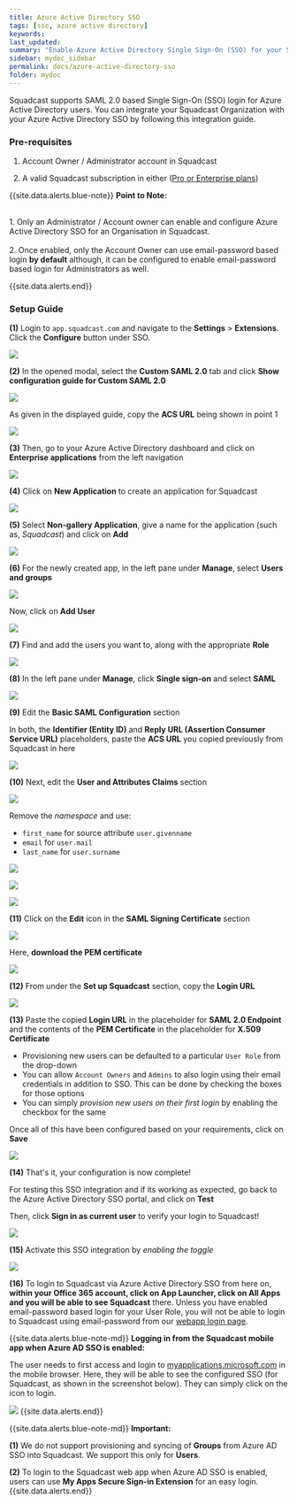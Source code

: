 ```yaml
---
title: Azure Active Directory SSO
tags: [sso, azure active directory]
keywords:
last_updated:
summary: "Enable Azure Active Directory Single Sign-On (SSO) for your Squadcast Organisation"
sidebar: mydoc_sidebar
permalink: docs/azure-active-directory-sso
folder: mydoc
---
```


Squadcast supports SAML 2.0 based Single Sign-On (SSO) login for Azure Active Directory users. You can integrate your Squadcast Organization with your Azure Active Directory SSO by following this integration guide.

### Pre-requisites

1. Account Owner / Administrator account in Squadcast

2. A valid Squadcast subscription in either ([Pro or Enterprise plans](https://www.squadcast.com/pricing))

{{site.data.alerts.blue-note}}
<b>Point to Note: </b>
<br/><br/><p>1. Only an Administrator / Account owner can enable and configure Azure Active Directory SSO for an Organisation in Squadcast.<br/><br/> 2. Once enabled, only the Account Owner can use email-password based login <b>by default</b> although, it can be configured to enable email-password based login for Administrators as well.</p>
{{site.data.alerts.end}}

### Setup Guide

**(1)** Login to `app.squadcast.com` and navigate to the **Settings** > **Extensions**. Click the **Configure** button under SSO.

![](images/sso_new_button.png)

**(2)** In the opened modal, select the **Custom SAML 2.0** tab and click **Show configuration guide for Custom SAML 2.0**

![](images/azure_squadcast_2.png)

As given in the displayed guide, copy the **ACS URL** being shown in point 1

![](images/saml_3.png)

**(3)** Then, go to your Azure Active Directory dashboard and click on **Enterprise applications** from the left navigation

![](images/azure_squadcast_4.png)

**(4)** Click on **New Application** to create an application for Squadcast

![](images/azure_squadcast_5.png)

**(5)** Select **Non-gallery Application**, give a name for the application (such as, _Squadcast_) and click on **Add**

![](images/azure_squadcast_6.png)

**(6)** For the newly created app, in the left pane under **Manage**, select **Users and groups**

![](images/azure_squadcast_7.png)

Now, click on **Add User**

![](images/azure_squadcast_8.png)

**(7)** Find and add the users you want to, along with the appropriate **Role**

![](images/azure_squadcast_9.png)

**(8)** In the left pane under **Manage**, click **Single sign-on** and select **SAML**

![](images/azure_squadcast_10.png)

**(9)** Edit the **Basic SAML Configuration** section

In both, the **Identifier (Entity ID)** and **Reply URL (Assertion Consumer Service URL)** placeholders, paste the **ACS URL** you copied previously from Squadcast in here

![](images/azure_squadcast_11.png)

**(10)** Next, edit the **User and Attributes Claims** section

![](images/azure_squadcast_12.png)

Remove the _namespace_ and use:
- `first_name` for source attribute `user.givenname`
- `email` for `user.mail`
- `last_name` for `user.surname`

![](images/azure_squadcast_13.png)

![](images/azure_squadcast_14.png)

![](images/azure_squadcast_15.png)

**(11)** Click on the **Edit** icon in the **SAML Signing Certificate** section

![](images/azure_squadcast_20.png)

Here, **download the PEM certificate**

![](images/azure_squadcast_16.png)

**(12)** From under the **Set up Squadcast** section, copy the **Login URL**

![](images/azure_squadcast_17.png)

**(13)** Paste the copied **Login URL** in the placeholder for **SAML 2.0 Endpoint** and the contents of the **PEM Certificate** in the placeholder for **X.509 Certificate**

- Provisioning new users can be defaulted to a particular `User Role` from the drop-down
- You can allow `Account Owners` and `Admins` to also login using their email credentials in addition to SSO. This can be done by checking the boxes for those options
- You can simply _provision new users on their first login_ by enabling the checkbox for the same

Once all of this have been configured based on your requirements, click on **Save**

![](images/azure_squadcast_18.png)

**(14)** That's it, your configuration is now complete!

For testing this SSO integration and if its working as expected, go back to the Azure Active Directory SSO portal, and click on **Test** 

Then, click **Sign in as current user** to verify your login to Squadcast!

![](images/azure_squadcast_19.png)

**(15)** Activate this SSO integration by _enabling the toggle_

![](images/azure_squadcast_21.png)

**(16)** To login to Squadcast via Azure Active Directory SSO from here on, **within your Office 365 account, click on App Launcher,  click on All Apps and you will be able to see Squadcast** there. Unless you have enabled email-password based login for your User Role, you will not be able to login to Squadcast using email-password from our [webapp login page](https://app.squadcast.com).

{{site.data.alerts.blue-note-md}}
**Logging in from the Squadcast mobile app when Azure AD SSO is enabled:**

The user needs to first access and login to [myapplications.microsoft.com](myapplications.microsoft.com) in the mobile browser. Here, they will be able to see the configured SSO (for Squadcast, as shown in the screenshot below). They can simply click on the icon to login.

![](images/azure_squadcast_22.png)
{{site.data.alerts.end}}

{{site.data.alerts.blue-note-md}}
**Important:**

**(1)** We do not support provisioning and syncing of **Groups** from Azure AD SSO into Squadcast. We support this only for **Users**.

**(2)** To login to the Squadcast web app when Azure AD SSO is enabled, users can use **My Apps Secure Sign-in Extension** for an easy login.
{{site.data.alerts.end}}